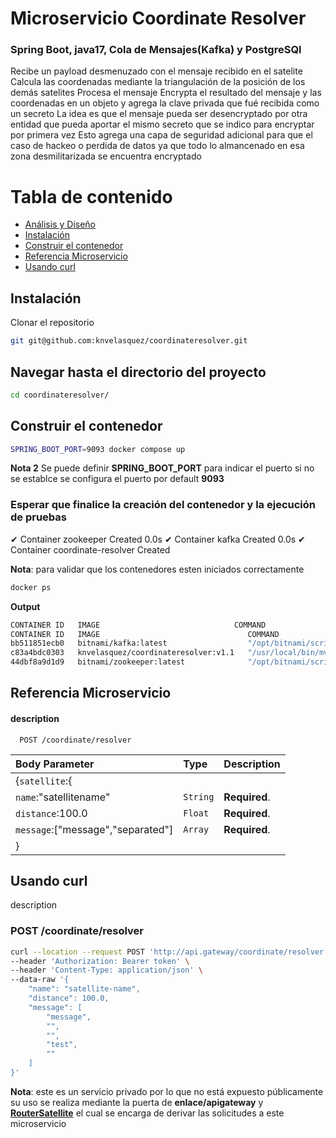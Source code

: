 
# Microservicio Coordinate Resolver

### Spring Boot, java17,  Cola de Mensajes(Kafka) y PostgreSQl
Recibe un payload desmenuzado con el mensaje recibido en el satelite
Calcula las coordenadas mediante la triangulación de la posición de los demás satelites
Procesa el mensaje
Encrypta el resultado del mensaje y las coordenadas en un objeto y agrega la clave privada que fué recibida como un secreto
La idea es que el mensaje pueda ser desencryptado por otra entidad que pueda aportar el mismo secreto que se indico para encryptar por primera vez
Esto agrega una capa de seguridad adicional para que el caso de hackeo o perdida de datos ya que todo lo almancenado en esa zona desmilitarizada se encuentra encryptado

# Tabla de contenido

- [Análisis y Diseño](Readme2.md)
- [Instalación](#instalación)
- [Construir el contenedor](#construir-el-contenedor)
- [Referencia Microservicio](#referencia-microservicio)
- [Usando curl](#usando-curl)

## Instalación

Clonar el repositorio

```bash
git git@github.com:knvelasquez/coordinateresolver.git
```

## Navegar hasta el directorio del proyecto

```bash
cd coordinateresolver/
```

## Construir el contenedor

```bash
SPRING_BOOT_PORT=9093 docker compose up
```

**Nota 2** Se puede definir  **SPRING_BOOT_PORT** para indicar el puerto si no se establce se configura el puerto por default **9093**

### Esperar que finalice la creación del contenedor y la ejecución de pruebas
✔ Container zookeeper            Created                                                                                                                                                                                  0.0s
✔ Container kafka                Created                                                                                                                                                                                  0.0s
✔ Container coordinate-resolver  Created

**Nota**: para validar que los contenedores esten iniciados correctamente

```bash
docker ps
```
**Output**
```bash
CONTAINER ID   IMAGE                              COMMAND                  CREATED          STATUS         PORTS                                       NAMES
CONTAINER ID   IMAGE                                 COMMAND                  CREATED              STATUS          PORTS                                       NAMES
bb511851ecb0   bitnami/kafka:latest                  "/opt/bitnami/script…"   About a minute ago   Up 7 seconds    0.0.0.0:9092->9092/tcp, :::9092->9092/tcp   kafka
c83a4bdc0303   knvelasquez/coordinateresolver:v1.1   "/usr/local/bin/mvn-…"   About a minute ago   Up 7 seconds    0.0.0.0:9093->9093/tcp, :::9093->9093/tcp   coordinate-resolver
44dbf8a9d1d9   bitnami/zookeeper:latest              "/opt/bitnami/script…"   2 minutes ago        Up 7 seconds    2181/tcp, 2888/tcp, 3888/tcp, 8080/tcp      zookeeper
```

## Referencia Microservicio

#### description

```http
  POST /coordinate/resolver
```

| Body Parameter                    | Type     | Description   |
|:----------------------------------|:---------|:--------------|
| {`satellite`:{                    |          |               |
| `name`:"satellitename"            | `String` | **Required**. |
| `distance`:100.0                  | `Float`  | **Required**. |
| `message`:["message","separated"] | `Array`  | **Required**. |
| }                                 |          |               |

## Usando **curl**

description

### POST /coordinate/resolver
```bash
curl --location --request POST 'http://api.gateway/coordinate/resolver' \
--header 'Authorization: Bearer token' \
--header 'Content-Type: application/json' \
--data-raw '{
    "name": "satellite-name",
    "distance": 100.0,
    "message": [
        "message",
        "",
        "",
        "test",
        ""
    ]
}'
```

**Nota**: este es un servicio privado por lo que no está expuesto públicamente su uso se realiza mediante la puerta de **enlace/apigateway** y **[RouterSatellite](https://github.com/knvelasquez/routersatellite)**
el cual se encarga de derivar las solicitudes a este microservicio
